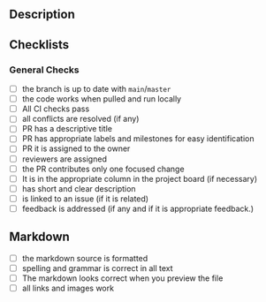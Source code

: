 <!--
  make this PR easy to find:

  - assign and add reviewers
  - add any helpful labels
  - connect it to a milestone (if necessary)
  - link it with an issue (if necessary)
-->

<!-- describe your PR -->
<!-- markdownlint-disable-next-line first-line-heading first-heading-h1 -->

## Description

<!-- A clear and concise description of what the Pull Request is about. -->

## Checklists

### General Checks

- [ ] the branch is up to date with `main`/`master`
- [ ] the code works when pulled and run locally
- [ ] All CI checks pass
- [ ] all conflicts are resolved (if any)
- [ ] PR has a descriptive title
- [ ] PR has appropriate labels and milestones for easy identification
- [ ] PR it is assigned to the owner
- [ ] reviewers are assigned
- [ ] the PR contributes only one focused change
- [ ] It is in the appropriate column in the project board (if necessary)
- [ ] has short and clear description
- [ ] is linked to an issue (if it is related)
- [ ] feedback is addressed (if any and if it is appropriate feedback.)

## Markdown

<!-- markdown-specific checks -->

- [ ] the markdown source is formatted
- [ ] spelling and grammar is correct in all text
- [ ] The markdown looks correct when you preview the file
- [ ] all links and images work
